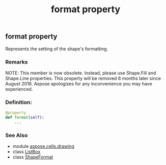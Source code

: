﻿---
title: format property
second_title: Aspose.Cells for Python via .NET API References
description: 
type: docs
weight: 380
url: /aspose.cells.drawing/listbox/format/
is_root: false
---

## format property


Represents the setting of the shape's formatting.

### Remarks 


NOTE: This member is now obsolete. Instead, 
please use Shape.Fill and Shape.Line properties. 
This property will be removed 6 months later since August 2016. 
Aspose apologizes for any inconvenience you may have experienced.
### Definition:
```python
@property
def format(self):
    ...
```

### See Also
* module [aspose.cells.drawing](../../)
* class [ListBox](/cells/python-net/aspose.cells.drawing/listbox)
* class [ShapeFormat](/cells/python-net/aspose.cells.drawing/shapeformat)
